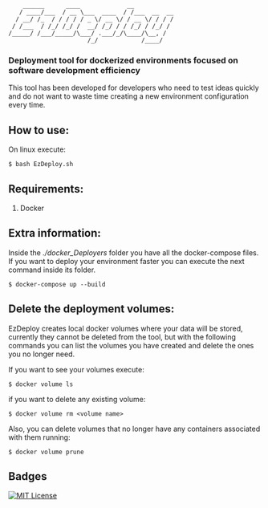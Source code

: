 ```
    ______      ____             __           
   / ____/___  / __ \___  ____  / /___  __  __
  / __/ /_  / / / / / _ \/ __ \/ / __ \/ / / /
 / /___  / /_/ /_/ /  __/ /_/ / / /_/ / /_/ / 
/_____/ /___/_____/\___/ .___/_/\____/\__, /  
                      /_/            /____/  
```

### Deployment tool for dockerized environments focused on software development efficiency

This tool has been developed for developers who need to test ideas quickly and do not want to waste time creating a new environment configuration every time.

## How to use:
On linux execute:

```
$ bash EzDeploy.sh
```

## Requirements:

1. Docker

## Extra information:
Inside the *./docker_Deployers* folder you have all the docker-compose files. If you want to deploy your environment faster you can execute the next command inside its folder.
```
$ docker-compose up --build
```

## Delete the deployment volumes:

EzDeploy creates local docker volumes where your data will be stored, currently they cannot be deleted from the tool, but with the following commands you can list the volumes you have created and delete the ones you no longer need.

If you want to see your volumes execute:

```
$ docker volume ls
```

if you want to delete any existing volume:

```
$ docker volume rm <volume name>
```

Also, you can delete volumes that no longer have any containers associated with them running:

```
$ docker volume prune
```

## Badges



[![MIT License](https://img.shields.io/badge/License-MIT-green.svg)](https://choosealicense.com/licenses/mit/)